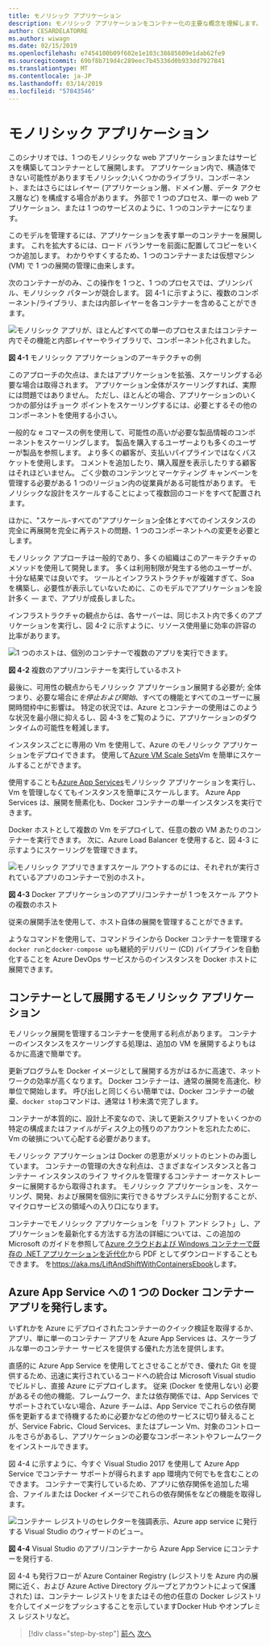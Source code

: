 ```yaml
---
title: モノリシック アプリケーション
description: モノリシック アプリケーションをコンテナー化の主要な概念を理解します。
author: CESARDELATORRE
ms.author: wiwagn
ms.date: 02/15/2019
ms.openlocfilehash: e7454100b09f602e1e103c38685609e1dab62fe9
ms.sourcegitcommit: 69bf8b719d4c289eec7b45336d0b933dd7927841
ms.translationtype: MT
ms.contentlocale: ja-JP
ms.lasthandoff: 03/14/2019
ms.locfileid: "57843546"
---
```

# <a name="monolithic-applications"></a>モノリシック アプリケーション

このシナリオでは、1 つのモノリシックな web アプリケーションまたはサービスを構築してコンテナーとして展開します。 アプリケーション内で、構造体できない可能性がありますモノリシック;いくつかのライブラリ、コンポーネント、またはさらにはレイヤー (アプリケーション層、ドメイン層、データ アクセス層など) を構成する場合があります。 外部で 1 つのプロセス、単一の web アプリケーション、または 1 つのサービスのように、1 つのコンテナーになります。

このモデルを管理するには、アプリケーションを表す単一のコンテナーを展開します。 これを拡大するには、ロード バランサーを前面に配置してコピーをいくつか追加します。 わかりやすくするため、1 つのコンテナーまたは仮想マシン (VM) で 1 つの展開の管理に由来します。

次のコンテナーがのみ、この操作を 1 つと、1 つのプロセスでは、プリンシパル、モノリシック パターンが競合します。 図 4-1 に示すように、複数のコンポーネント/ライブラリ、または内部レイヤーを各コンテナーを含めることができます。

![モノリシック アプリが、ほとんどすべての単一のプロセスまたはコンテナー内でその機能と内部レイヤーやライブラリで、コンポーネント化されました。](./media/image1.png)

**図 4-1** モノリシック アプリケーションのアーキテクチャの例

このアプローチの欠点は、またはアプリケーションを拡張、スケーリングする必要な場合は取得されます。 アプリケーション全体がスケーリングすれば、実際には問題ではありません。 ただし、ほとんどの場合、アプリケーションのいくつかの部分はチョーク ポイントをスケーリングするには、必要とするその他のコンポーネントを使用する小さい。

一般的な e コマースの例を使用して、可能性の高いが必要な製品情報のコンポーネントをスケーリングします。 製品を購入するユーザーよりも多くのユーザーが製品を参照します。 より多くの顧客が、支払いパイプラインではなくバスケットを使用します。 コメントを追加したり、購入履歴を表示したりする顧客はそれほどいません。 ごく少数のコンテンツとマーケティング キャンペーンを管理する必要がある 1 つのリージョン内の従業員がある可能性があります。 モノリシックな設計をスケールすることによって複数回のコードをすべて配置されます。

ほかに、"スケール-すべての"アプリケーション全体とすべてのインスタンスの完全に再展開を完全に再テストの問題、1 つのコンポーネントへの変更を必要とします。

モノリシック アプローチは一般的であり、多くの組織はこのアーキテクチャのメソッドを使用して開発します。 多くは利用制限が発生する他のユーザーが、十分な結果では良いです。 ツールとインフラストラクチャが複雑すぎて、Soa を構築し、必要性が表示していないために、このモデルでアプリケーションを設計多く — まで、アプリが成長しました。

インフラストラクチャの観点からは、各サーバーは、同じホスト内で多くのアプリケーションを実行し、図 4-2 に示すように、リソース使用量に効率の許容の比率があります。

![1 つのホストは、個別のコンテナーで複数のアプリを実行できます。](./media/image2.png)

**図 4-2** 複数のアプリ/コンテナーを実行しているホスト

最後に、可用性の観点からモノリシック アプリケーション展開する必要が; 全体つまり、必要な場合に*を停止および開始*、すべての機能とすべてのユーザーに展開時間枠中に影響は。 特定の状況では、Azure とコンテナーの使用はこのような状況を最小限に抑えるし、図 4-3 をご覧のように、アプリケーションのダウンタイムの可能性を軽減します。

インスタンスごとに専用の Vm を使用して、Azure のモノリシック アプリケーションをデプロイできます。 使用して[Azure VM Scale Sets](https://docs.microsoft.com/azure/virtual-machine-scale-sets/)Vm を簡単にスケールすることができます。

使用することも[Azure App Services](https://azure.microsoft.com/services/app-service/)モノリシック アプリケーションを実行し、Vm を管理しなくてもインスタンスを簡単にスケールします。 Azure App Services は、展開を簡素化も、Docker コンテナーの単一インスタンスを実行できます。

Docker ホストとして複数の Vm をデプロイして、任意の数の VM あたりのコンテナーを実行できます。 次に、Azure Load Balancer を使用すると、図 4-3 に示すようにスケーリングを管理できます。

![モノリシック アプリできますスケール アウトするのには、それぞれが実行されているアプリのコンテナーで別のホスト。](./media/image3.png)

**図 4-3** Docker アプリケーションのアプリ/コンテナーが 1 つをスケール アウトの複数のホスト

従来の展開手法を使用して、ホスト自体の展開を管理することができます。

ようなコマンドを使用して、コマンドラインから Docker コンテナーを管理する`docker run`と`docker-compose up`も継続的デリバリー (CD) パイプラインを自動化することを Azure DevOps サービスからのインスタンスを Docker ホストに展開できます。

## <a name="monolithic-application-deployed-as-a-container"></a>コンテナーとして展開するモノリシック アプリケーション

モノリシック展開を管理するコンテナーを使用する利点があります。 コンテナーのインスタンスをスケーリングする処理は、追加の VM を展開するよりもはるかに高速で簡単です。

更新プログラムを Docker イメージとして展開する方がはるかに高速で、ネットワークの効率が高くなります。 Docker コンテナーは、通常の展開を高速化、秒単位で開始します。 呼び出しと同じくらい簡単では、Docker コンテナーの破棄、`docker stop`コマンドは、通常は 1 秒未満で完了します。

コンテナーが本質的に、設計上不変なので、決して更新スクリプトをいくつかの特定の構成またはファイルがディスク上の残りのアカウントを忘れたために、Vm の破損について心配する必要があります。

モノリシック アプリケーションは Docker の恩恵がメリットのヒントのみ面しています。 コンテナーの管理の大きな利点は、さまざまなインスタンスと各コンテナー インスタンスのライフ サイクルを管理するコンテナー オーケストレーターに展開するから取得されます。 モノリシック アプリケーションを、スケーリング、開発、および展開を個別に実行できるサブシステムに分割することが、マイクロサービスの領域への入り口になります。

コンテナーでモノリシック アプリケーションを「リフト アンド シフト」し、アプリケーションを最新化する方法する方法の詳細については、この追加の Microsoft のガイドを参照して[Azure クラウドおよび Windows コンテナーで既存の .NET アプリケーションを近代化](../../modernize-with-azure-and-containers/index.md)から PDF としてダウンロードすることもできます。 を<https://aka.ms/LiftAndShiftWithContainersEbook>します。

## <a name="publish-a-single-docker-container-app-to-azure-app-service"></a>Azure App Service への 1 つの Docker コンテナー アプリを発行します。

いずれかを Azure にデプロイされたコンテナーのクイック検証を取得するか、アプリ、単に単一のコンテナー アプリを Azure App Services は、スケーラブルな単一のコンテナー サービスを提供する優れた方法を提供します。

直感的に Azure App Service を使用してとさせることができ、優れた Git を提供するため、迅速に実行されているコードへの統合は Microsoft Visual studio でビルドし、直接 Azure にデプロイします。 従来 (Docker を使用しない) 必要があるその他の機能、フレームワーク、または依存関係では、App Services でサポートされていない場合、Azure チームは、App Service でこれらの依存関係を更新するまで待機するために必要かなどの他のサービスに切り替えることが、Service Fabric、Cloud Services、またはプレーン Vm、対象のコントロールをさらがあるし、アプリケーションの必要なコンポーネントやフレームワークをインストールできます。

図 4-4 に示すように、今すぐ Visual Studio 2017 を使用して Azure App Service でコンテナー サポートが得られます app 環境内で何でもを含むことのできます。 コンテナーで実行しているため、アプリに依存関係を追加した場合、ファイルまたは Docker イメージでこれらの依存関係をなどの機能を取得します。

![コンテナー レジストリのセレクターを強調表示、Azure app service に発行する Visual Studio のウィザードのビュー。](./media/image4.png)

**図 4-4** Visual Studio のアプリ/コンテナーから Azure App Service にコンテナーを発行する.

図 4-4 も発行フローが Azure Container Registry (レジストリを Azure 内の展開に近く、および Azure Active Directory グループとアカウントによって保護された) は、コンテナー レジストリをまたはその他の任意の Docker レジストリを介してイメージをプッシュすることを示していますDocker Hub やオンプレミス レジストリなど。

>[!div class="step-by-step"]
>[前へ](common-container-design-principles.md)
>[次へ](state-and-data-in-docker-applications.md)
